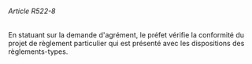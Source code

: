 ###### Article R522-8

En statuant sur la demande d'agrément, le préfet vérifie la conformité du projet de règlement particulier qui est présenté avec les dispositions des règlements-types.

